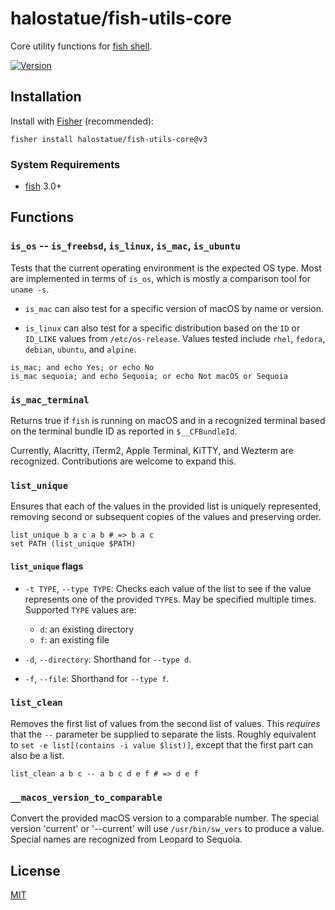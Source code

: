 # halostatue/fish-utils-core

Core utility functions for [fish shell][fish shell].

[![Version][]](https://github.com/halostatue/fish-utils-core/releases)

## Installation

Install with [Fisher][Fisher] (recommended):

```fish
fisher install halostatue/fish-utils-core@v3
```

### System Requirements

- [fish][fish] 3.0+

## Functions

### `is_os` -- `is_freebsd`, `is_linux`, `is_mac`, `is_ubuntu`

Tests that the current operating environment is the expected OS type. Most are
implemented in terms of `is_os`, which is mostly a comparison tool for
`uname -s`.

- `is_mac` can also test for a specific version of macOS by name or version.

- `is_linux` can also test for a specific distribution based on the `ID` or
  `ID_LIKE` values from `/etc/os-release`. Values tested include `rhel`,
  `fedora`, `debian`, `ubuntu`, and `alpine`.

```fish
is_mac; and echo Yes; or echo No
is_mac sequoia; and echo Sequoia; or echo Not macOS or Sequoia
```

### `is_mac_terminal`

Returns true if `fish` is running on macOS and in a recognized terminal based on
the terminal bundle ID as reported in `$__CFBundleId`.

Currently, Alacritty, iTerm2, Apple Terminal, KiTTY, and Wezterm are recognized.
Contributions are welcome to expand this.

### `list_unique`

Ensures that each of the values in the provided list is uniquely represented,
removing second or subsequent copies of the values and preserving order.

```fish
list_unique b a c a b # => b a c
set PATH (list_unique $PATH)
```

#### `list_unique` flags

- `-t TYPE`, `--type TYPE`: Checks each value of the list to see if the value
  represents one of the provided `TYPE`s. May be specified multiple times.
  Supported `TYPE` values are:

  - `d`: an existing directory
  - `f`: an existing file

- `-d`, `--directory`: Shorthand for `--type d`.

- `-f`, `--file`: Shorthand for `--type f`.

### `list_clean`

Removes the first list of values from the second list of values. This _requires_
that the `--` parameter be supplied to separate the lists. Roughly equivalent to
`set -e list[(contains -i value $list)]`, except that the first part can also be
a list.

```fish
list_clean a b c -- a b c d e f # => d e f
```

### `__macos_version_to_comparable`

Convert the provided macOS version to a comparable number. The special version
'current' or '--current' will use `/usr/bin/sw_vers` to produce a value. Special
names are recognized from Leopard to Sequoia.

## License

[MIT](LICENCE.md)

[fish shell]: https://fishshell.com 'friendly interactive shell'
[version]: https://img.shields.io/github/tag/halostatue/fish-utils-core.svg?label=Version
[fisher]: https://github.com/jorgebucaran/fisher
[fish]: https://github.com/fish-shell/fish-shell
